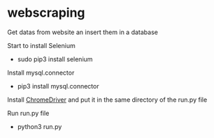 # webscraping
Get datas from website an insert them in a database

Start to install Selenium 
* sudo pip3 install selenium

Install mysql.connector 
* pip3 install mysql.connector 

<p>Install <a href="https://chromedriver.storage.googleapis.com/index.html?path=95.0.4638.69/">ChromeDriver</a> and put it in the same directory of the run.py file </p>

Run run.py file 
* python3 run.py
